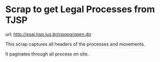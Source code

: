 # Scrap to get Legal Processes from TJSP

url: http://esaj.tjsp.jus.br/cpopg/open.do

This scrap captures all headers of the processes and movements.

It paginates through all process on site.

